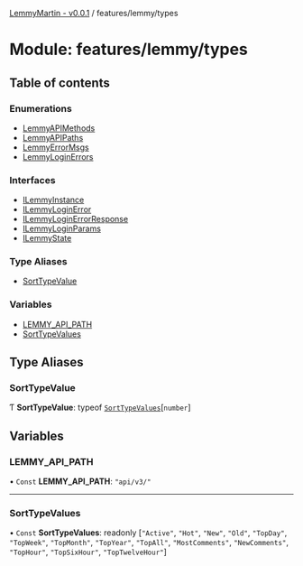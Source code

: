 [LemmyMartin - v0.0.1](../README.md) / features/lemmy/types

# Module: features/lemmy/types

## Table of contents

### Enumerations

- [LemmyAPIMethods](../enums/features_lemmy_types.LemmyAPIMethods.md)
- [LemmyAPIPaths](../enums/features_lemmy_types.LemmyAPIPaths.md)
- [LemmyErrorMsgs](../enums/features_lemmy_types.LemmyErrorMsgs.md)
- [LemmyLoginErrors](../enums/features_lemmy_types.LemmyLoginErrors.md)

### Interfaces

- [ILemmyInstance](../interfaces/features_lemmy_types.ILemmyInstance.md)
- [ILemmyLoginError](../interfaces/features_lemmy_types.ILemmyLoginError.md)
- [ILemmyLoginErrorResponse](../interfaces/features_lemmy_types.ILemmyLoginErrorResponse.md)
- [ILemmyLoginParams](../interfaces/features_lemmy_types.ILemmyLoginParams.md)
- [ILemmyState](../interfaces/features_lemmy_types.ILemmyState.md)

### Type Aliases

- [SortTypeValue](features_lemmy_types.md#sorttypevalue)

### Variables

- [LEMMY\_API\_PATH](features_lemmy_types.md#lemmy_api_path)
- [SortTypeValues](features_lemmy_types.md#sorttypevalues)

## Type Aliases

### SortTypeValue

Ƭ **SortTypeValue**: typeof [`SortTypeValues`](features_lemmy_types.md#sorttypevalues)[`number`]

## Variables

### LEMMY\_API\_PATH

• `Const` **LEMMY\_API\_PATH**: ``"api/v3/"``

___

### SortTypeValues

• `Const` **SortTypeValues**: readonly [``"Active"``, ``"Hot"``, ``"New"``, ``"Old"``, ``"TopDay"``, ``"TopWeek"``, ``"TopMonth"``, ``"TopYear"``, ``"TopAll"``, ``"MostComments"``, ``"NewComments"``, ``"TopHour"``, ``"TopSixHour"``, ``"TopTwelveHour"``]

